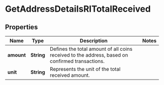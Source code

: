 

# GetAddressDetailsRITotalReceived


## Properties

| Name | Type | Description | Notes |
|------------ | ------------- | ------------- | -------------|
|**amount** | **String** | Defines the total amount of all coins received to the address, based on confirmed transactions. |  |
|**unit** | **String** | Represents the unit of the total received amount. |  |



